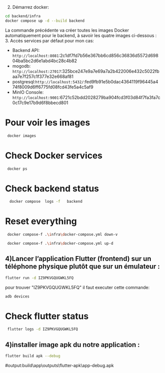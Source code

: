 2. Démarrez docker:

```bash
cd backend/infra
docker compose up -d --build backend
```
La commande précédente va créer toutes les images Docker  automatiquement pour le backend, à savoir les quatre images ci-dessous :
3. Accès services par défaut pour mon cas:
- Backend API: `http://localhost:8081`:2c1df7fd7b56e367bb6cd856c36836d5572d69804ba5bc2d6e1abd4bc28c4b82
- mogodb: `http://localhost:27017`:325bce247e9a7e69a7a2b422006e432c5022fbaa7e7f257c1f377e32e668af81
- postgresql:`http://localhost:5432/`:fed9fb91e5b0dac4364119f96445a474f8009d6ff6775fd08fcd43fe5a4c5af9
- MinIO Console: `http://localhost:9001`:6721c52bdd2028279ba904fcd3f03d84f7fa3fa7c0c17c9e17b9d6f8bbecd801

 # Pour voir les images 
 ```bash
  docker images
```

# Check Docker services
 ```bash
  docker ps
```
# Check backend status
```bash
  docker compose  logs -f   backend
```
 # Reset everything

 ```bash
  docker compose-f .\infra\docker-compose.yml down-v
```
  ```bash
   docker compose-f .\infra\docker-compose.yml up-d
```

## 4)Lancer l’application Flutter (frontend) sur un téléphone physique plutôt que sur un émulateur :
 ```bash
 flutter run -d IZ9PKVGQUGWKL5FQ
```
 pour trouver "IZ9PKVGQUGWKL5FQ"  il faut executer cette commande:
 ```bash
 adb devices
```
# Check flutter status
 ```bash
  flutter logs -d IZ9PKVGQUGWKL5FQ
```
## 4)installer image apk du notre application :
 ```bash
 flutter build apk --debug
```
#output:build\app\outputs\flutter-apk\app-debug.apk

